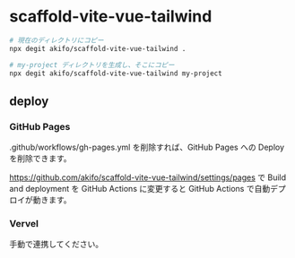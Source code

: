 # scaffold-vite-vue-tailwind

```sh
# 現在のディレクトリにコピー
npx degit akifo/scaffold-vite-vue-tailwind .

# my-project ディレクトリを生成し、そこにコピー
npx degit akifo/scaffold-vite-vue-tailwind my-project
```

## deploy


### GitHub Pages
.github/workflows/gh-pages.yml を削除すれば、GitHub Pages への Deploy を削除できます。

https://github.com/akifo/scaffold-vite-vue-tailwind/settings/pages で Build and deployment
 を GitHub Actions に変更すると GitHub Actions で自動デプロイが動きます。

### Vervel
手動で連携してください。